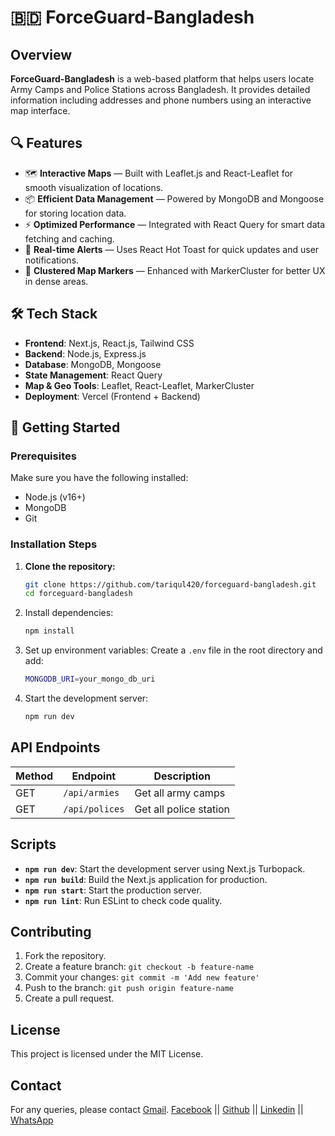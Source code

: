 # 🇧🇩 ForceGuard-Bangladesh

## Overview

**ForceGuard-Bangladesh** is a web-based platform that helps users locate Army Camps and Police Stations across Bangladesh. It provides detailed information including addresses and phone numbers using an interactive map interface.

## 🔍 Features

- 🗺️ **Interactive Maps** — Built with Leaflet.js and React-Leaflet for smooth visualization of locations.
- 📦 **Efficient Data Management** — Powered by MongoDB and Mongoose for storing location data.
- ⚡ **Optimized Performance** — Integrated with React Query for smart data fetching and caching.
- 🔔 **Real-time Alerts** — Uses React Hot Toast for quick updates and user notifications.
- 🧭 **Clustered Map Markers** — Enhanced with MarkerCluster for better UX in dense areas.

## 🛠️ Tech Stack

- **Frontend**: Next.js, React.js, Tailwind CSS
- **Backend**: Node.js, Express.js
- **Database**: MongoDB, Mongoose
- **State Management**: React Query
- **Map & Geo Tools**: Leaflet, React-Leaflet, MarkerCluster
- **Deployment**: Vercel (Frontend + Backend)

## 🚀 Getting Started

### Prerequisites

Make sure you have the following installed:

- Node.js (v16+)
- MongoDB
- Git

### Installation Steps

1. **Clone the repository:**

   ```bash
   git clone https://github.com/tariqul420/forceguard-bangladesh.git
   cd forceguard-bangladesh

   ```

2. Install dependencies:

   ```sh
   npm install
   ```

3. Set up environment variables:
   Create a `.env` file in the root directory and add:
   ```sh
   MONGODB_URI=your_mongo_db_uri
   ```
4. Start the development server:
   ```sh
   npm run dev
   ```

## API Endpoints

| Method | Endpoint       | Description            |
| ------ | -------------- | ---------------------- |
| GET    | `/api/armies`  | Get all army camps     |
| GET    | `/api/polices` | Get all police station |

## Scripts

- **`npm run dev`**: Start the development server using Next.js Turbopack.
- **`npm run build`**: Build the Next.js application for production.
- **`npm run start`**: Start the production server.
- **`npm run lint`**: Run ESLint to check code quality.

## Contributing

1. Fork the repository.
2. Create a feature branch: `git checkout -b feature-name`
3. Commit your changes: `git commit -m 'Add new feature'`
4. Push to the branch: `git push origin feature-name`
5. Create a pull request.

## License

This project is licensed under the MIT License.

## Contact

For any queries, please contact [Gmail](tariqul.developer@gmail.com).
[Facebook](https://www.facebook.com/tariqul.islam.fb) || [Github](https://github.com/tariqul420) || [Linkedin](https://www.linkedin.com/in/tariqul-420-t) || [WhatsApp](https://api.whatsapp.com/send?phone=8801743892058)
